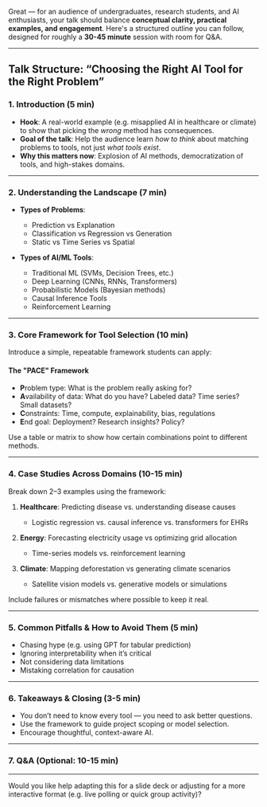 Great — for an audience of undergraduates, research students, and AI enthusiasts, your talk should balance **conceptual clarity, practical examples, and engagement**. Here's a structured outline you can follow, designed for roughly a **30-45 minute** session with room for Q\&A.

---

## **Talk Structure: “Choosing the Right AI Tool for the Right Problem”**

### **1. Introduction (5 min)**

* **Hook**: A real-world example (e.g. misapplied AI in healthcare or climate) to show that picking the *wrong* method has consequences.
* **Goal of the talk**: Help the audience learn *how to think* about matching problems to tools, not just *what tools exist*.
* **Why this matters now**: Explosion of AI methods, democratization of tools, and high-stakes domains.

---

### **2. Understanding the Landscape (7 min)**

* **Types of Problems**:

  * Prediction vs Explanation
  * Classification vs Regression vs Generation
  * Static vs Time Series vs Spatial
* **Types of AI/ML Tools**:

  * Traditional ML (SVMs, Decision Trees, etc.)
  * Deep Learning (CNNs, RNNs, Transformers)
  * Probabilistic Models (Bayesian methods)
  * Causal Inference Tools
  * Reinforcement Learning

---

### **3. Core Framework for Tool Selection (10 min)**

Introduce a simple, repeatable framework students can apply:

#### **The "PACE" Framework**

* **P**roblem type: What is the problem really asking for?
* **A**vailability of data: What do you have? Labeled data? Time series? Small datasets?
* **C**onstraints: Time, compute, explainability, bias, regulations
* **E**nd goal: Deployment? Research insights? Policy?

Use a table or matrix to show how certain combinations point to different methods.

---

### **4. Case Studies Across Domains (10-15 min)**

Break down 2–3 examples using the framework:

1. **Healthcare**: Predicting disease vs. understanding disease causes

   * Logistic regression vs. causal inference vs. transformers for EHRs
2. **Energy**: Forecasting electricity usage vs optimizing grid allocation

   * Time-series models vs. reinforcement learning
3. **Climate**: Mapping deforestation vs generating climate scenarios

   * Satellite vision models vs. generative models or simulations

Include failures or mismatches where possible to keep it real.

---

### **5. Common Pitfalls & How to Avoid Them (5 min)**

* Chasing hype (e.g. using GPT for tabular prediction)
* Ignoring interpretability when it’s critical
* Not considering data limitations
* Mistaking correlation for causation

---

### **6. Takeaways & Closing (3-5 min)**

* You don’t need to know every tool — you need to ask better questions.
* Use the framework to guide project scoping or model selection.
* Encourage thoughtful, context-aware AI.

---

### **7. Q\&A (Optional: 10-15 min)**

---

Would you like help adapting this for a slide deck or adjusting for a more interactive format (e.g. live polling or quick group activity)?
